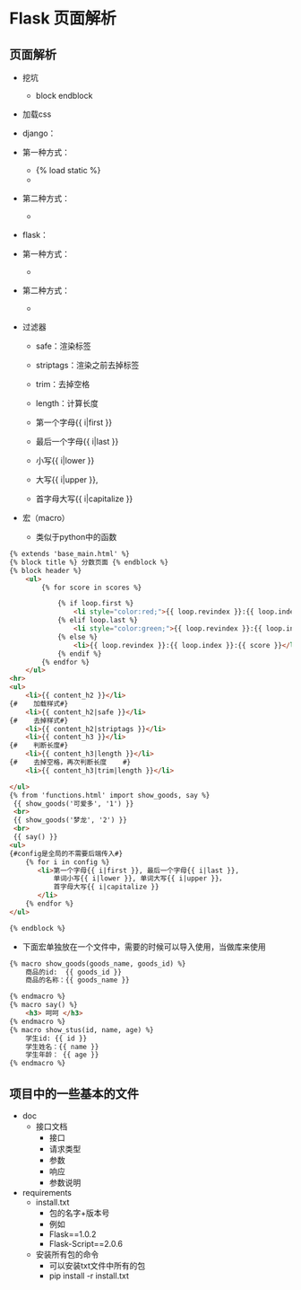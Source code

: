 # Flask 页面解析


## 页面解析
- 挖坑
    - block  endblock

- 加载css

- django：
- 第一种方式：
    - {% load static %}
    - <link rel="stylesheet" href="{% static 'css/index.css' %}">

- 第二种方式：
    - <link rel="stylesheet" href="/static/css/index.css">


- flask：
- 第一种方式：
    - <link rel="stylesheet" href="/static/css/index.css">

- 第二种方式：
    - <link rel="stylesheet" href="{{ url_for('static', filename='css/index.css') }}">

- 过滤器

    - safe：渲染标签
    - striptags：渲染之前去掉标签

    - trim：去掉空格
    - length：计算长度

    - 第一个字母{{ i|first }}
    - 最后一个字母{{ i|last }}
    - 小写{{ i|lower }}
    - 大写{{ i|upper }},
    - 首字母大写{{ i|capitalize }}
    
- 宏（macro）
    - 类似于python中的函数


```html
{% extends 'base_main.html' %}
{% block title %} 分数页面 {% endblock %}
{% block header %}
    <ul>
        {% for score in scores %}

            {% if loop.first %}
                <li style="color:red;">{{ loop.revindex }}:{{ loop.index }}:{{ score }}</li>
            {% elif loop.last %}
                <li style="color:green;">{{ loop.revindex }}:{{ loop.index }}:{{ score }}</li>
            {% else %}
                <li>{{ loop.revindex }}:{{ loop.index }}:{{ score }}</li>
            {% endif %}
        {% endfor %}
    </ul>
<hr>
<ul>
    <li>{{ content_h2 }}</li>
{#    加载样式#}
    <li>{{ content_h2|safe }}</li>
{#    去掉样式#}
    <li>{{ content_h2|striptags }}</li>
    <li>{{ content_h3 }}</li>
{#    判断长度#}
    <li>{{ content_h3|length }}</li>
{#    去掉空格，再次判断长度    #}
    <li>{{ content_h3|trim|length }}</li>

</ul>
{% from 'functions.html' import show_goods, say %}
 {{ show_goods('可爱多', '1') }}
 <br>
 {{ show_goods('梦龙', '2') }}
 <br>
 {{ say() }}
<ul>
{#config是全局的不需要后端传入#}
    {% for i in config %}
       <li>第一个字母{{ i|first }}, 最后一个字母{{ i|last }},
           单词小写{{ i|lower }}, 单词大写{{ i|upper }}，
           首字母大写{{ i|capitalize }}
       </li>
    {% endfor %}
</ul>

{% endblock %}

```

- 下面宏单独放在一个文件中，需要的时候可以导入使用，当做库来使用

```html
{% macro show_goods(goods_name, goods_id) %}
    商品的id:  {{ goods_id }}
    商品的名称：{{ goods_name }}

{% endmacro %}
{% macro say() %}
    <h3> 呵呵 </h3>
{% endmacro %}
{% macro show_stus(id, name, age) %}
    学生id: {{ id }}
    学生姓名：{{ name }}
    学生年龄： {{ age }}
{% endmacro %}
```

## 项目中的一些基本的文件
- doc
    - 接口文档
        - 接口
        - 请求类型
        - 参数
        - 响应
        - 参数说明
- requirements
    - install.txt
        - 包的名字+版本号
        - 例如
        - Flask==1.0.2
        - Flask-Script==2.0.6
    - 安装所有包的命令
        - 可以安装txt文件中所有的包
        - pip install -r install.txt


